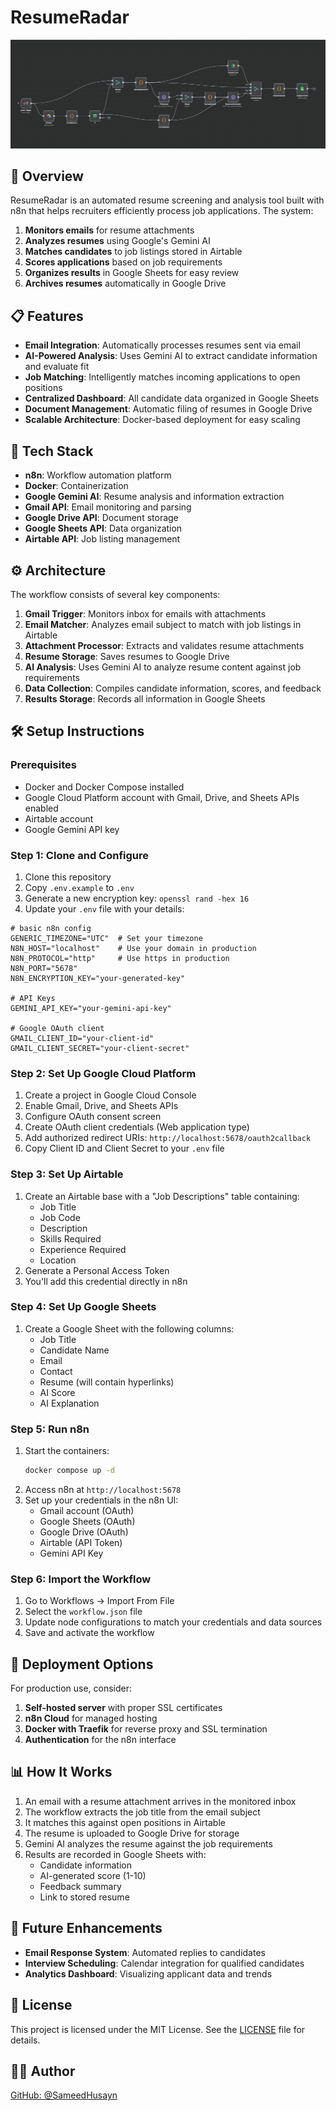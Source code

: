 # ResumeRadar

![ResumeRadar Workflow](docs/workflow-preview.png)

## 🚀 Overview

ResumeRadar is an automated resume screening and analysis tool built with n8n that helps recruiters efficiently process job applications. The system:

1. **Monitors emails** for resume attachments
2. **Analyzes resumes** using Google's Gemini AI
3. **Matches candidates** to job listings stored in Airtable
4. **Scores applications** based on job requirements
5. **Organizes results** in Google Sheets for easy review
6. **Archives resumes** automatically in Google Drive

## 📋 Features

- **Email Integration**: Automatically processes resumes sent via email
- **AI-Powered Analysis**: Uses Gemini AI to extract candidate information and evaluate fit
- **Job Matching**: Intelligently matches incoming applications to open positions
- **Centralized Dashboard**: All candidate data organized in Google Sheets
- **Document Management**: Automatic filing of resumes in Google Drive
- **Scalable Architecture**: Docker-based deployment for easy scaling

## 🔧 Tech Stack

- **n8n**: Workflow automation platform
- **Docker**: Containerization
- **Google Gemini AI**: Resume analysis and information extraction
- **Gmail API**: Email monitoring and parsing
- **Google Drive API**: Document storage
- **Google Sheets API**: Data organization
- **Airtable API**: Job listing management

## ⚙️ Architecture

The workflow consists of several key components:

1. **Gmail Trigger**: Monitors inbox for emails with attachments
2. **Email Matcher**: Analyzes email subject to match with job listings in Airtable
3. **Attachment Processor**: Extracts and validates resume attachments
4. **Resume Storage**: Saves resumes to Google Drive
5. **AI Analysis**: Uses Gemini AI to analyze resume content against job requirements
6. **Data Collection**: Compiles candidate information, scores, and feedback
7. **Results Storage**: Records all information in Google Sheets

## 🛠️ Setup Instructions

### Prerequisites

- Docker and Docker Compose installed
- Google Cloud Platform account with Gmail, Drive, and Sheets APIs enabled
- Airtable account
- Google Gemini API key

### Step 1: Clone and Configure

1. Clone this repository
2. Copy `.env.example` to `.env`
3. Generate a new encryption key: `openssl rand -hex 16`
4. Update your `.env` file with your details:

```
# basic n8n config
GENERIC_TIMEZONE="UTC"  # Set your timezone
N8N_HOST="localhost"    # Use your domain in production
N8N_PROTOCOL="http"     # Use https in production
N8N_PORT="5678"
N8N_ENCRYPTION_KEY="your-generated-key"

# API Keys
GEMINI_API_KEY="your-gemini-api-key"

# Google OAuth client
GMAIL_CLIENT_ID="your-client-id"
GMAIL_CLIENT_SECRET="your-client-secret"
```

### Step 2: Set Up Google Cloud Platform

1. Create a project in Google Cloud Console
2. Enable Gmail, Drive, and Sheets APIs
3. Configure OAuth consent screen
4. Create OAuth client credentials (Web application type)
5. Add authorized redirect URIs: `http://localhost:5678/oauth2callback`
6. Copy Client ID and Client Secret to your `.env` file

### Step 3: Set Up Airtable

1. Create an Airtable base with a "Job Descriptions" table containing:
   - Job Title
   - Job Code
   - Description
   - Skills Required
   - Experience Required
   - Location
2. Generate a Personal Access Token
3. You'll add this credential directly in n8n

### Step 4: Set Up Google Sheets

1. Create a Google Sheet with the following columns:
   - Job Title
   - Candidate Name
   - Email
   - Contact
   - Resume (will contain hyperlinks)
   - AI Score
   - AI Explanation

### Step 5: Run n8n

1. Start the containers:
   ```bash
   docker compose up -d
   ```
2. Access n8n at `http://localhost:5678`
3. Set up your credentials in the n8n UI:
   - Gmail account (OAuth)
   - Google Sheets (OAuth)
   - Google Drive (OAuth)
   - Airtable (API Token)
   - Gemini API Key

### Step 6: Import the Workflow

1. Go to Workflows → Import From File
2. Select the `workflow.json` file
3. Update node configurations to match your credentials and data sources
4. Save and activate the workflow

## 🚀 Deployment Options

For production use, consider:

1. **Self-hosted server** with proper SSL certificates
2. **n8n Cloud** for managed hosting
3. **Docker with Traefik** for reverse proxy and SSL termination
4. **Authentication** for the n8n interface

## 📊 How It Works

1. An email with a resume attachment arrives in the monitored inbox
2. The workflow extracts the job title from the email subject
3. It matches this against open positions in Airtable
4. The resume is uploaded to Google Drive for storage
5. Gemini AI analyzes the resume against the job requirements
6. Results are recorded in Google Sheets with:
   - Candidate information
   - AI-generated score (1-10)
   - Feedback summary
   - Link to stored resume

## 🔮 Future Enhancements

- **Email Response System**: Automated replies to candidates
- **Interview Scheduling**: Calendar integration for qualified candidates
- **Analytics Dashboard**: Visualizing applicant data and trends

## 📝 License

This project is licensed under the MIT License. See the [LICENSE](LICENSE) file for details.

## 🙋‍♂️ Author

[GitHub: @SameedHusayn](https://github.com/SameedHusayn)
